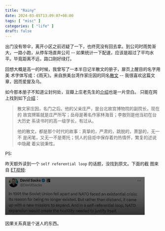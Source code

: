 ```yaml
---
title: "Rainy"
date: 2024-03-05T13:09:07+08:00
tags: [ "misc" ]
categories: [ "life" ]
draft: false
---
```


出门没有带伞，离开小区之前迟疑了一下，也终究没有回去拿。到公司时雨势渐
大，一路小跑，从停车场直奔公司 -- 如果统计一下配速，应该是超过了平均水
平。毕竟距离不远，路口刚好绿灯。

回想大概是高一的时候，我曾写了一本半日记半散文的册子，扉页上醒目的名字用美
术字体写成：《雨天》。来自旅美台湾作家庄因的同名[散文](https://tieba.baidu.com/p/206023384)
 -- 我很喜欢这篇文章，因而爱屋及乌。

如今那本册子不知道尘封何处，豆瓣上庄老先生的[介绍](https://book.douban.com/author/347053/)也是一片空白。
只能在网上找到如下[介绍](http://www.360doc.com/content/22/0510/00/75017606_1030576452.shtml)：

> 散文家庄因，名门之后。他的父亲庄严，是台北故宫博物院的副院长，现在的
> 故宫牌匾就是庄严所写；岳母是著名作家林海音；李敖则是他当初在台大历史
> 系读书时的高一级学长，有过从。
>
> 他的散文，都是那个时代的故事：真挚的，严肃的，跳脱的，萧瑟的，无一不
> 是闲笔，又无一不是寄托；悯人的目炬中保存着灼热情怀，繁复的述说中隐藏
> 着尖锐秉性。

PS:

昨天额外读到一个 `self referential loop` 的话题，没找到原文。下面的截
图来自 [ET视频](https://economictimes.indiatimes.com/news/international/world-news/elon-musk-tesla-spacex-ceo-questions-why-nato-still-exist/videoshow/108209502.cms):

![self-ref-loop](/media/self-ref-loop.png)

因果关系真是个迷人的东西。
